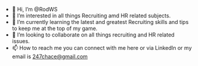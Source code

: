- 👋 Hi, I’m @RodWS
- 👀 I’m interested in all things Recruiting amd HR related subjects.
- 🌱 I’m currently learning the latest and greatest Recruiting skills and tips to keep me at the top of my game.
- 💞️ I’m looking to collaborate on all things recruiting and HR related issues.
- 📫 How to reach me you can connect with me here or via LinkedIn or my email is 247chace@gmail.com
<!---
RodWS/RodWS is a ✨ special ✨ repository because its `README.md` (this file) appears on your GitHub profile.
You can click the Preview link to take a look at your changes.
--->

